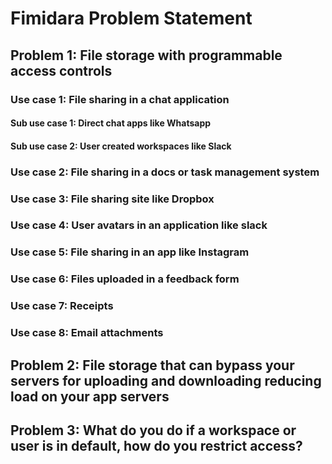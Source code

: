 # Fimidara Problem Statement

## Problem 1: File storage with programmable access controls

### Use case 1: File sharing in a chat application

#### Sub use case 1: Direct chat apps like Whatsapp

#### Sub use case 2: User created workspaces like Slack

### Use case 2: File sharing in a docs or task management system

### Use case 3: File sharing site like Dropbox

### Use case 4: User avatars in an application like slack

### Use case 5: File sharing in an app like Instagram

### Use case 6: Files uploaded in a feedback form

### Use case 7: Receipts

### Use case 8: Email attachments

## Problem 2: File storage that can bypass your servers for uploading and downloading reducing load on your app servers

## Problem 3: What do you do if a workspace or user is in default, how do you restrict access?
